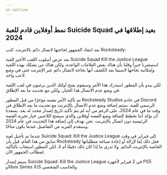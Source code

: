 ```yaml
---
on outline
---
```


## نمط أوفلاين قادم للعبة Suicide Squad بعيد إطلاقها في 2024 
بعد انتقاد الجمهور لحاجتها لاتصال دائم بالانترنت.
كتب Rocksteady:

بعد عرض أسلوب اللعب الأخير للعبة Suicide Squad Kill the Justice League استبشرنا خيراً وقلنا بأن هناك بعض العلامات الواعدة، ولكن هناك من يشكك بهذه اللعبة وإمكانية نجاحها لاسيما بعد الكشف أنها بحاجة لاتصال دائم عبر الإنترنت حتى في وضع لاعب واحد.

لكن يبدو بأن المطور استدرك هذا الأمر وسيقوم بمنح أولئك الذين يرغبون في لعب اللعبة في وضع عدم الاتصال هذا الخيار، ولكن مع تحديث ما بعد الإطلاق.

تم تأكيد الأمر نفسه مؤخرًا من قبل المطور Rocksteady Studios في خادم Discord الرسمي للعبة. ستتم إضافة وضع عدم الاتصال بالإنترنت مع تحديث ما بعد الإطلاق في وقت ما في عام 2024، على الرغم من أنه لم يتم تأكيد تاريخ إصدار محدد له بعد.
يسعدنا أن نؤكد أننا نخطط لإضافة وضع القصة أوفلاين والذي سيمنح اللاعبين خيار تجربة القصة الرئيسية دون اتصال بالإنترنت. نحن نهدف إلى إضافة هذا التحديث في عام 2024 وسنقدم المزيد من التفاصيل عندما يكون متاحًا.

عندما تم تأجيل لعبة Suicide Squad: Kill the Justice League إلى فبراير في وقت سابق من هذا العام، قيل بأن Rocksteady فعل ذلك إما لإزالة أو إعادة صياغة متطلباتها الخاصة بالإنترنت الدائم. ولا ندري ما إذا كان ذلك دقيقًا أم لا، لكن المطور استجاب بالتأكيد لمطالب الجمهور الآن.

سيتم إصدار Suicide Squad: Kill the Justice League في 2 فبراير لأجهزة PS5 وXbox Series X/S والحاسب الشخصي.
